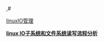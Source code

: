 ,# 

[linuxIO管理](https://blog.acean.vip/post/linux-kernel/gai-shu-linuxnei-he-san-jia-ma-che-zhi-ioguan-li)

[**linux IO子系统和文件系统读写流程分析**](https://blog.csdn.net/lwj103862095/article/details/38269257)

